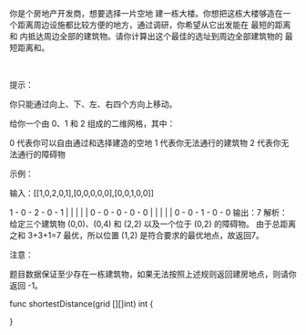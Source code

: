 你是个房地产开发商，想要选择一片空地 建一栋大楼。你想把这栋大楼够造在一个距离周边设施都比较方便的地方，通过调研，你希望从它出发能在 最短的距离和 内抵达周边全部的建筑物。请你计算出这个最佳的选址到周边全部建筑物的 最短距离和。

 

提示：

你只能通过向上、下、左、右四个方向上移动。

给你一个由 0、1 和 2 组成的二维网格，其中：

0 代表你可以自由通过和选择建造的空地
1 代表你无法通行的建筑物
2 代表你无法通行的障碍物
 

示例：

输入：[[1,0,2,0,1],[0,0,0,0,0],[0,0,1,0,0]]

1 - 0 - 2 - 0 - 1
|   |   |   |   |
0 - 0 - 0 - 0 - 0
|   |   |   |   |
0 - 0 - 1 - 0 - 0
输出：7 
解析：
给定三个建筑物 (0,0)、(0,4) 和 (2,2) 以及一个位于 (0,2) 的障碍物。
由于总距离之和 3+3+1=7 最优，所以位置 (1,2) 是符合要求的最优地点，故返回7。
 

注意：

题目数据保证至少存在一栋建筑物，如果无法按照上述规则返回建房地点，则请你返回 -1。

func shortestDistance(grid [][]int) int {

}